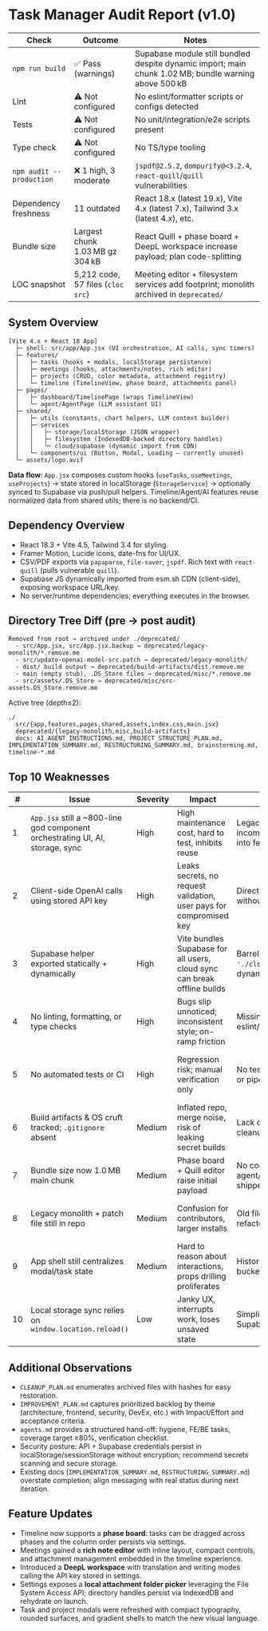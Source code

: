 # Task Manager Audit Report (v1.0)

| Check | Outcome | Notes |
| --- | --- | --- |
| `npm run build` | ✅ Pass (warnings) | Supabase module still bundled despite dynamic import; main chunk 1.02 MB; bundle warning above 500 kB |
| Lint | ⚠️ Not configured | No eslint/formatter scripts or configs detected |
| Tests | ⚠️ Not configured | No unit/integration/e2e scripts present |
| Type check | ⚠️ Not configured | No TS/type tooling |
| `npm audit --production` | ❌ 1 high, 3 moderate | `jspdf@2.5.2`, `dompurify@<3.2.4`, `react-quill`/`quill` vulnerabilities |
| Dependency freshness | 11 outdated | React 18.x (latest 19.x), Vite 4.x (latest 7.x), Tailwind 3.x (latest 4.x), etc. |
| Bundle size | Largest chunk 1.03 MB gz 304 kB | React Quill + phase board + DeepL workspace increase payload; plan code-splitting |
| LOC snapshot | 5,212 code, 57 files (`cloc src`) | Meeting editor + filesystem services add footprint; monolith archived in `deprecated/` |

## System Overview

```
[Vite 4.x + React 18 App]
  ├─ shell: src/app/App.jsx (UI orchestration, AI calls, sync timers)
  ├─ features/
  │   ├─ tasks (hooks + modals, localStorage persistence)
  │   ├─ meetings (hooks, attachments/notes, rich editor)
  │   ├─ projects (CRUD, color metadata, attachment registry)
  │   └─ timeline (TimelineView, phase board, attachments panel)
  ├─ pages/
  │   ├─ dashboard/TimelinePage (wraps TimelineView)
  │   └─ agent/AgentPage (LLM assistant UI)
  ├─ shared/
  │   ├─ utils (constants, chart helpers, LLM context builder)
  │   ├─ services
  │   │   ├─ storage/localStorage (JSON wrapper)
  │   │   ├─ filesystem (IndexedDB-backed directory handles)
  │   │   └─ cloud/supabase (dynamic import from CDN)
  │   └─ components/ui (Button, Modal, Loading – currently unused)
  └─ assets/logo.avif
```

**Data flow**: `App.jsx` composes custom hooks (`useTasks`, `useMeetings`, `useProjects`) → state stored in localStorage (`StorageService`) → optionally synced to Supabase via push/pull helpers. Timeline/Agent/AI features reuse normalized data from shared utils; there is no backend/CI.

## Dependency Overview

- React 18.3 + Vite 4.5, Tailwind 3.4 for styling.
- Framer Motion, Lucide icons, date-fns for UI/UX.
- CSV/PDF exports via `papaparse`, `file-saver`, `jspdf`. Rich text with `react-quill` (pulls vulnerable `quill`).
- Supabase JS dynamically imported from esm.sh CDN (client-side), exposing workspace URL/key.
- No server/runtime dependencies; everything executes in the browser.

## Directory Tree Diff (pre → post audit)

```
Removed from root → archived under ./deprecated/
  - src/App.jsx, src/App.jsx.backup → deprecated/legacy-monolith/*.remove.me
  - src/update-openai-model-src.patch → deprecated/legacy-monolith/
  - dist/ build output → deprecated/build-artifacts/dist.remove.me
  - main (empty stub), .DS_Store files → deprecated/misc/*.remove.me
  - src/assets/.DS_Store → deprecated/misc/src-assets.DS_Store.remove.me
```

Active tree (depth≤2):
```
./
  src/{app,features,pages,shared,assets,index.css,main.jsx}
  deprecated/{legacy-monolith,misc,build-artifacts}
  docs: AI_AGENT_INSTRUCTIONS.md, PROJECT_STRUCTURE_PLAN.md, IMPLEMENTATION_SUMMARY.md, RESTRUCTURING_SUMMARY.md, brainstorming.md, timeline-*.md
```

## Top 10 Weaknesses

| # | Issue | Severity | Impact | Root Cause | Fix Outline | References |
| - | --- | --- | --- | --- | --- | --- |
| 1 | `App.jsx` still a ~800-line god component orchestrating UI, AI, storage, sync | High | High maintenance cost, hard to test, inhibits reuse | Legacy refactor incomplete; logic not split into feature modules | Extract routing/layout shell, move AI + sync flows into dedicated hooks/services; align with feature folders | `src/app/App.jsx:1` |
| 2 | Client-side OpenAI calls using stored API key | High | Leaks secrets, no request validation, user pays for compromised key | Direct `fetch` to OpenAI in UI without proxy/auth | Introduce backend proxy (Cloudflare Worker/Edge function); store keys server-side; throttle/observability | `src/app/App.jsx:330-399`, `src/pages/agent/AgentPage.jsx:80-125` |
| 3 | Supabase helper exported statically + dynamically | High | Vite bundles Supabase for all users, cloud sync can break offline builds | Barrel export `export * from './cloud/supabase'` defeats dynamic import | Remove barrel export; expose lazy loader returning functions; gate behind settings feature flag | `src/shared/services/index.js:1-2`, `src/app/components/SettingsPage.jsx:176-207` |
| 4 | No linting, formatting, or type checks | High | Bugs slip unnoticed; inconsistent style; on-ramp friction | Missing eslint/prettier/config/scripts | Add eslint + prettier configs, enforce via `npm run lint` and pre-commit hook | `package.json` |
| 5 | No automated tests or CI | High | Regression risk; manual verification only | No test harness, coverage, or pipelines | Bootstrap Vitest/Jest for hooks/utils, React Testing Library for UI; add GitHub Actions workflow | `package.json`, repo root |
| 6 | Build artifacts & OS cruft tracked; `.gitignore` absent | Medium | Inflated repo, merge noise, risk of leaking secret builds | Lack of ignore rules & cleanup | Add `.gitignore` (node_modules, dist, *.log, .DS_Store); prune archived artifacts after approval | `deprecated/build-artifacts/dist.remove.me`, `deprecated/misc/*.remove.me` |
| 7 | Bundle size now 1.0 MB main chunk | Medium | Phase board + Quill editor raise initial payload | No code-splitting, agent/timeline/Quill shipped in primary bundle | Split routes (timeline/agent/settings), lazy-load Quill & heavy icons | Build log, `src/features/timeline/components/TimelineView.jsx` |
| 8 | Legacy monolith + patch file still in repo | Medium | Confusion for contributors, larger installs | Old files never deleted after refactor | Delete after approval; rely on feature modules; document migration in CHANGELOG | `deprecated/legacy-monolith/*` |
| 9 | App shell still centralizes modal/task state | Medium | Hard to reason about interactions, props drilling proliferates | Historic extraction left state buckets inside `App.jsx` | Introduce context/provider layer, move modals into feature scopes | `src/app/App.jsx` |
|10 | Local storage sync relies on `window.location.reload()` | Low | Janky UX, interrupts work, loses unsaved state | Simplistic reconciliation in Supabase pull handler | Replace with state hydration & diff merge; show toast/status without reload | `src/app/App.jsx:202-247` |

## Additional Observations

- `CLEANUP_PLAN.md` enumerates archived files with hashes for easy restoration.
- `IMPROVEMENT_PLAN.md` captures prioritized backlog by theme (architecture, frontend, security, DevEx, etc.) with Impact/Effort and acceptance criteria.
- `agents.md` provides a structured hand-off: hygiene, FE/BE tasks, coverage target ≥80%, verification checklist.
- Security posture: API + Supabase credentials persist in localStorage/sessionStorage without encryption; recommend secrets scanning and secure storage.
- Existing docs (`IMPLEMENTATION_SUMMARY.md`, `RESTRUCTURING_SUMMARY.md`) overstate completion; align messaging with real status during next iteration.

## Feature Updates

- Timeline now supports a **phase board**: tasks can be dragged across phases and the column order persists via settings.
- Meetings gained a **rich note editor** with inline layout, compact controls, and attachment management embedded in the timeline experience.
- Introduced a **DeepL workspace** with translation and writing modes calling the API key stored in settings.
- Settings exposes a **local attachment folder picker** leveraging the File System Access API; directory handles persist via IndexedDB and rehydrate on launch.
- Task and project modals were refreshed with compact typography, rounded surfaces, and gradient shells to match the new visual language.
